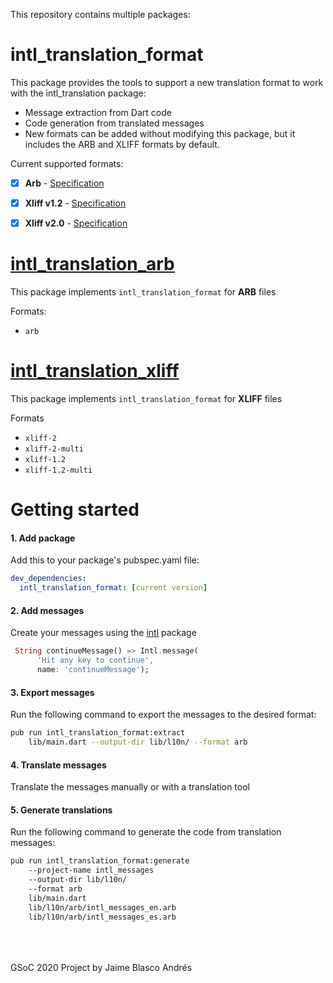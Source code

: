 This repository contains multiple packages:

# intl_translation_format

This package provides the tools to support a new translation format to work with the intl_translation package: 

- Message extraction from Dart code
- Code generation from translated messages 
- New formats can be added without modifying this package, but it includes the ARB and XLIFF formats by default.

Current supported formats:

- [X] **Arb** - [Specification](https://github.com/google/app-resource-bundle)
- [X] **Xliff v1.2** - [Specification](http://docs.oasis-open.org/xliff/v1.2/os/xliff-core.html)
- [X] **Xliff v2.0** - [Specification](http://docs.oasis-open.org/xliff/xliff-core/v2.0/xliff-core-v2.0.html)


# [intl_translation_arb](https://github.com/jamesblasco/intl_translation_format/tree/master/intl_translation_arb)

This package implements `intl_translation_format` for **ARB** files

Formats:
- `arb`

# [intl_translation_xliff](https://github.com/jamesblasco/intl_translation_format/tree/master/intl_translation_xliff)

This package implements `intl_translation_format` for **XLIFF** files

Formats 
- `xliff-2`
- `xliff-2-multi`
- `xliff-1.2`
- `xliff-1.2-multi`


# Getting started

#### 1. Add package
Add this to your package's pubspec.yaml file:
```yaml
dev_dependencies:
  intl_translation_format: [current version]
```

#### 2. Add messages
Create your messages using the [intl](https://pub.dev/packages/intl) package

```dart
 String continueMessage() => Intl.message(
      'Hit any key to continue',
      name: 'continueMessage');
```

#### 3. Export messages

Run the following command to export the messages to the desired format:

```zsh
pub run intl_translation_format:extract 
    lib/main.dart --output-dir lib/l10n/ --format arb
```

#### 4. Translate messages

Translate the messages manually or with a translation tool

#### 5. Generate translations

Run the following command to generate the code from translation messages:

```zsh
pub run intl_translation_format:generate 
    --project-name intl_messages
    --output-dir lib/l10n/  
    --format arb
    lib/main.dart 
    lib/l10n/arb/intl_messages_en.arb 
    lib/l10n/arb/intl_messages_es.arb   
```


<br><br><br>
GSoC 2020 Project by Jaime Blasco Andrés

